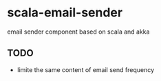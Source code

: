 # scala-email-sender
email sender component based on scala and akka

## TODO

- limite the same content of email send frequency
